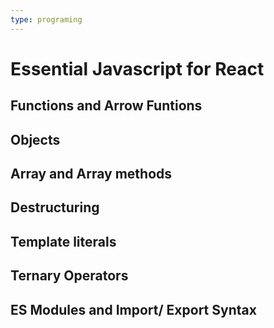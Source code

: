 ```yaml
---
type: programing 
---
```

# Essential Javascript for React	

## Functions and Arrow Funtions

## Objects 

## Array and Array methods

## Destructuring

## Template literals

## Ternary Operators

## ES Modules and Import/ Export Syntax
